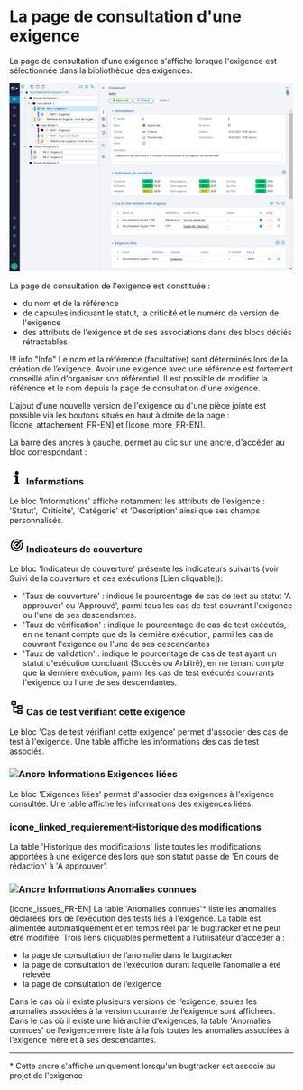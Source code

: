 # La page de consultation d'une exigence

La page de consultation d'une exigence s'affiche lorsque l'exigence est sélectionnée dans la bibliothèque des exigences.

![Page de consultation d'une exigence](resources/consultation_exigence_fr.png)

La page de consultation de l'exigence est constituée :

- du nom et de la référence
- de capsules indiquant le statut, la criticité et le numéro de version de l'exigence
- des attributs de l'exigence et de ses associations dans des blocs dédiés rétractables

!!! info "Info"
	Le nom et la référence (facultative) sont déterminés lors de la création de l’exigence. Avoir une exigence avec une référence est fortement conseillé afin d'organiser son référentiel. Il est possible de modifier la référence et le nom depuis la page de consultation d'une exigence. 

L'ajout d'une nouvelle version de l'exigence ou d'une pièce jointe est possible via les boutons situés en haut à droite de la page : [Icone_attachement_FR-EN] et [Icone_more_FR-EN].

La barre des ancres à gauche, permet au clic sur une ancre, d'accéder au bloc correspondant :

### ![Ancre Informations](resources/icone_information.png) Informations

Le bloc 'Informations' affiche notamment les attributs de l'exigence : 'Statut', 'Criticité', 'Catégorie' et 'Description' ainsi que ses champs personnalisés.

### ![Ancre Indicateur de couverture](resources/icone_coverage_indicators.png) Indicateurs de couverture

Le bloc 'Indicateur de couverture' présente les indicateurs suivants  (voir Suivi de la couverture et des exécutions [Lien cliquable]):

- 'Taux de couverture' : indique le pourcentage de cas de test au statut 'A approuver' ou 'Approuvé', parmi tous les cas de test couvrant l'exigence ou l'une de ses descendantes.
- 'Taux de vérification' : indique le pourcentage de cas de test exécutés, en ne tenant compte que de la dernière exécution, parmi les cas de couvrant l'exigence ou l'une de ses descendantes
- 'Taux de validation' : indique le pourcentage de cas de test ayant un statut d'exécution concluant (Succès ou Arbitré), en ne tenant compte que la dernière exécution, parmi les cas de test exécutés couvrants l'exigence ou l'une de ses descendantes. 

###  ![Ancre Informations](resources/icone_linked_test_cases.png) Cas de test vérifiant cette exigence

Le bloc 'Cas de test vérifiant cette exigence' permet d'associer des cas de test à l'exigence. Une table affiche les informations des cas de test associés.

### ![Ancre Informations](icone_linked_requierement.png)  Exigences liées

Le bloc 'Exigences liées' permet d'associer des exigences à l'exigence consultée. Une table affiche les informations des exigences liées.

### icone_linked_requierementHistorique des modifications

La table 'Historique des modifications' liste toutes les modifications apportées à une exigence dès lors que son statut passe de 'En cours de rédaction' à 'A approuver'.

### ![Ancre Informations](icone_linked_requierement.png)   Anomalies connues

[Icone_issues_FR-EN] 
La table 'Anomalies connues'* liste les anomalies déclarées lors de l’exécution des tests liés à l'exigence. La table est alimentée automatiquement et en temps réel par le bugtracker et ne peut être modifiée.
Trois liens cliquables permettent à l'utilisateur d'accéder à :

- la page de consultation de l’anomalie dans le bugtracker
- la page de consultation de l’exécution durant laquelle l’anomalie a été relevée
- la page de consultation de l’exigence

Dans le cas où il existe plusieurs versions de l’exigence, seules les anomalies associées à la version courante de l’exigence sont affichées.
Dans le cas où il existe une hiérarchie d’exigences, la table 'Anomalies connues' de l’exigence mère liste à la fois toutes les anomalies associées  à l’exigence mère et à ses descendantes.

---
\* Cette ancre s'affiche uniquement lorsqu'un bugtracker est associé au projet de l'exigence

<!--stackedit_data:
eyJoaXN0b3J5IjpbMTIwNjM0MTAzNywtMTMyMjY5NDMwMCwtMj
E0MjMyOTcwOSwxNTcwMTI2NTMwLC0xMDExNzI1MDExLDMyODYy
NzI0LC0xMTY1NTIxODQ1LDg3MjAzOTEwOCwxMDQ4NDQ5NTM5LC
0xNTI4Njg2NiwxNzU5MDg5MTIyLC0xNDgwMzI0NDAwLDIwMzc3
MDcyMzUsLTQxODkxODQ2OCwtMTM3OTQyNjY0NSwtMTMzNzU2Mj
kxMCwtMTk0MzUwMzU4MiwtMTY0MzU5MzUyMSwtMTMwNjM2MjIx
OSwtMTk3OTM0OTc2MF19
-->